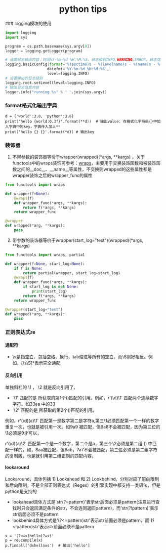 <center><h1>python tips</h1></center>
### logging模块的使用

```python
import logging
import sys

program = os.path.basename(sys.argv[0])
logger = logging.getLogger(program)

# 设置日志输出内容：时间%Y-%m-%d %H:%M:%S，日志级别INFO,WARNING,ERROR，日志信息
logging.basicConfig(format='%(asctime)s - %(levelname)s - %(name)s - %(message)s',
                   datefmt='%Y-%m-%d %H:%M:%S',
                   level=logging.INFO)
# 设置输出的日志级别
logging.root.setLevel(level=logging.INFO)
# 输出日志信息内容
logger.info("running %s" % ' '.join(sys.argv))
```



### format格式化输出字典

```
d = {'world':3.0, 'python':3.6}
print('hello {world:0.3f}'.format(**d))  # 输出value: 在格式化字符串{}中加入字典中的key，字典传入加上**
print('hello {} {}'.format(*d)) # 输出key
```



### 装饰器

1. 不带参数的装饰器等价于wrapper(wrapped)(\*args, \*\*kargs) ，关于functools中的wraps装饰可参考：[wraps](https://segmentfault.com/a/1190000009398663)，主要用于交换装饰函数和被装饰函数之间的\_\_doc\_\_、\_\_name\_\_等属性，不交换则wrapped的这些属性都是wrapper装饰之后的wrapper_func的属性

```python
from functools import wraps

def wrapper(f=None):
    @wraps(f)
    def wrapper_func(*args, **kargs):
        return f(*args, **kargs)
    return wrapper_func

@wrapper
def wrapped(*arg, **kargs):
    pass
```

2. 带参数的装饰器等价于wrapper(start_log="test")(wrapped)(\*args, \*\*kargs)

```python
from functools import wraps, partial

def wrapper(f=None, start_log=None):
    if f is None:
        return partial(wrapper, start_log=start_log)
    @wraps(f)
    def wrapper_func(*args, **kargs):
        if start_log is not None:
            print(start_log)
        return f(*args, **kargs)
    return wrapper_func

@wrapper(start_log="test")
def wrapped(*arg, **kargs):
    pass
```



### 正则表达式re

#### 通配符

* \s是指空白，包括空格、换行、tab缩进等所有的空白，而\S刚好相反。例如，[\s\S]\*表示完全通配

#### 反向引用

单独斜杠的 \1 ， \2 就是反向引用了。

* '\1' 匹配的是 所获取的第1个()匹配的引用。例如，r'(\d)\1' 匹配两个连续数字字符。如33aa 中的33
* '\2' 匹配的是 所获取的第2个()匹配的引用。

例如，r'(\d)(a)\1' 匹配第一是数字第二是字符a,第三\1必须匹配第一个一样的数字重复一次，也就是被引用一次。如9a9 被匹配，但9a8不会被匹配，因为第三位的\1必须是9才可以，

r'(\d)(a)\2' 匹配第一个是一个数字，第二个是a，第三个\2必须是第二组 () 中匹配一样的，如，8aa被匹配，但8ab，7a7不会被匹配，第三位必须是第二组字符的复制版，也是就引用第二组正则的匹配内容。

#### lookaround

Lookaround，具体包括 1) Lookahead 和 2) Lookbehind，分别对应了前向限制和后向限制，不是全部正则表达式（Regex）的引擎实现中都支持一类语法，但是python是支持的

* lookahead具体方式是'str(?=pattern)'表示str后面必须是pattern(注意进行查找时只会返回满足条件的str，不会连同返回pattern)，而'str(?!pattern)'表示str后面必须不是pattern
* lookbehind具体方式是'(?<=pattern)str'表示str前面必须是pattern，而'(?<!pattern)str'表示str前面必须不是pattern

```
x = '(?<=x)hello(?=x)'
p = re.compile(x)
p.findall('dxhelloxs')  # 输出['hello']
```


